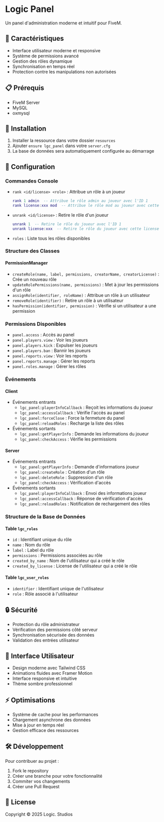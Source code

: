 # Logic Panel

Un panel d'administration moderne et intuitif pour FiveM.

## 🌟 Caractéristiques

- Interface utilisateur moderne et responsive
- Système de permissions avancé
- Gestion des rôles dynamique
- Synchronisation en temps réel
- Protection contre les manipulations non autorisées

## 📋 Prérequis

- FiveM Server
- MySQL
- oxmysql

## 💾 Installation

1. Installer la ressource dans votre dossier `resources`
2. Ajouter `ensure lgc_panel` dans votre `server.cfg`
3. La base de données sera automatiquement configurée au démarrage

## 🔧 Configuration

### Commandes Console

- `rank <id/license> <role>` : Attribue un rôle à un joueur
  ```lua
  rank 1 admin  -- Attribue le rôle admin au joueur avec l'ID 1
  rank license:xxx mod  -- Attribue le rôle mod au joueur avec cette license
  ```

- `unrank <id/license>` : Retire le rôle d'un joueur
  ```lua
  unrank 1  -- Retire le rôle du joueur avec l'ID 1
  unrank license:xxx  -- Retire le rôle du joueur avec cette license
  ```

- `roles` : Liste tous les rôles disponibles

### Structure des Classes

#### PermissionManager

- `createRole(name, label, permissions, creatorName, creatorLicense)` : Crée un nouveau rôle
- `updateRolePermissions(name, permissions)` : Met à jour les permissions d'un rôle
- `assignRole(identifier, roleName)` : Attribue un rôle à un utilisateur
- `removeRole(identifier)` : Retire un rôle à un utilisateur
- `hasPermission(identifier, permission)` : Vérifie si un utilisateur a une permission

### Permissions Disponibles

- `panel.access` : Accès au panel
- `panel.players.view` : Voir les joueurs
- `panel.players.kick` : Expulser les joueurs
- `panel.players.ban` : Bannir les joueurs
- `panel.reports.view` : Voir les reports
- `panel.reports.manage` : Gérer les reports
- `panel.roles.manage` : Gérer les rôles

### Événements

#### Client

- Événements entrants
  - `lgc_panel:playerInfoCallback` : Reçoit les informations du joueur
  - `lgc_panel:accessCallback` : Vérifie l'accès au panel
  - `lgc_panel:forceClose` : Force la fermeture du panel
  - `lgc_panel:reloadRoles` : Recharge la liste des rôles
- Événements sortants
  - `lgc_panel:getPlayerInfo` : Demande les informations du joueur
  - `lgc_panel:checkAccess` : Vérifie les permissions

#### Server

- Événements entrants
  - `lgc_panel:getPlayerInfo` : Demande d'informations joueur
  - `lgc_panel:createRole` : Création d'un rôle
  - `lgc_panel:deleteRole` : Suppression d'un rôle
  - `lgc_panel:checkAccess` : Vérification d'accès
- Événements sortants
  - `lgc_panel:playerInfoCallback` : Envoi des informations joueur
  - `lgc_panel:accessCallback` : Réponse de vérification d'accès
  - `lgc_panel:reloadRoles` : Notification de rechargement des rôles

### Structure de la Base de Données

#### Table `lgc_roles`

- `id` : Identifiant unique du rôle
- `name` : Nom du rôle
- `label` : Label du rôle
- `permissions` : Permissions associées au rôle
- `created_by_name` : Nom de l'utilisateur qui a créé le rôle
- `created_by_license` : License de l'utilisateur qui a créé le rôle

#### Table `lgc_user_roles`

- `identifier` : Identifiant unique de l'utilisateur
- `role` : Rôle associé à l'utilisateur

## 🔒 Sécurité

- Protection du rôle administrateur
- Vérification des permissions côté serveur
- Synchronisation sécurisée des données
- Validation des entrées utilisateur

## 🎨 Interface Utilisateur

- Design moderne avec Tailwind CSS
- Animations fluides avec Framer Motion
- Interface responsive et intuitive
- Thème sombre professionnel

## ⚡ Optimisations

- Système de cache pour les performances
- Chargement asynchrone des données
- Mise à jour en temps réel
- Gestion efficace des ressources

## 🛠 Développement

Pour contribuer au projet :
1. Fork le repository
2. Créer une branche pour votre fonctionnalité
3. Commiter vos changements
4. Créer une Pull Request

## 📝 License

Copyright © 2025 Logic. Studios



